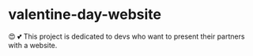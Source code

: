 # valentine-day-website
:heart_eyes: :two_hearts: This project is dedicated to devs who want to present their partners with a website.
